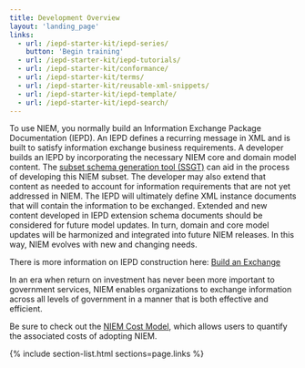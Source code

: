 ```yaml
---
title: Development Overview
layout: 'landing_page'
links:
  - url: /iepd-starter-kit/iepd-series/
    button: 'Begin training'
  - url: /iepd-starter-kit/iepd-tutorials/
  - url: /iepd-starter-kit/conformance/
  - url: /iepd-starter-kit/terms/
  - url: /iepd-starter-kit/reusable-xml-snippets/
  - url: /iepd-starter-kit/iepd-template/
  - url: /iepd-starter-kit/iepd-search/
---
```


To use NIEM, you normally build an Information Exchange Package Documentation (IEPD). An IEPD defines a recurring message in XML and is built to satisfy information exchange business requirements. A developer builds an IEPD by incorporating the necessary NIEM core and domain model content. The [subset schema generation tool (SSGT)](https://tools.niem.gov/niemtools/ssgt/index.iepd) can aid in the process of developing this NIEM subset. The developer may also extend that content as needed to account for information requirements that are not yet addressed in NIEM. The IEPD will ultimately define XML instance documents that will contain the information to be exchanged. Extended and new content developed in IEPD extension schema documents should be considered for future model updates. In turn, domain and core model updates will be harmonized and integrated into future NIEM releases. In this way, NIEM evolves with new and changing needs.

There is more information on IEPD construction here: [Build an Exchange](https://www.niem.gov/techhub/iepd-resources)

In an era when return on investment has never been more important to government services, NIEM enables organizations to exchange information across all levels of government in a manner that is both effective and efficient.

Be sure to check out the [NIEM Cost Model](https://www.niem.gov/about-niem/niem-cost-model), which allows users to quantify the associated costs of adopting NIEM.

{% include section-list.html sections=page.links %}
